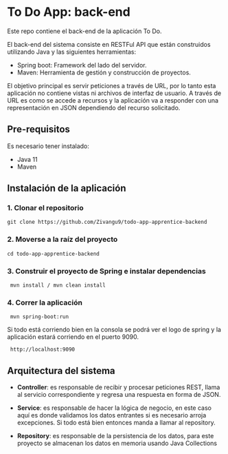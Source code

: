 # To Do App: back-end

Este repo contiene el back-end de la aplicación To Do.

El back-end del sistema consiste en RESTFul API que están construidos utilizando Java y las siguientes herramientas:
- Spring boot: Framework del lado del servidor.
- Maven: Herramienta de gestión y construcción de proyectos.

El objetivo principal es servir peticiones a través de URL, por lo tanto esta aplicación no contiene vistas ni archivos de interfaz de usuario. A través de URL es como se accede a recursos y la aplicación va a responder con una 
representación en JSON dependiendo del recurso solicitado.

## Pre-requisitos
Es necesario tener instalado: 
- Java 11
- Maven 

## Instalación de la aplicación

### 1. Clonar el repositorio

```
git clone https://github.com/Zivangu9/todo-app-apprentice-backend
```
### 2. Moverse a la raíz del proyecto
```
cd todo-app-apprentice-backend
```

### 3. Construir el proyecto de Spring e instalar dependencias

```
 mvn install / mvn clean install
```

### 4. Correr la aplicación

```
 mvn spring-boot:run
```

Si todo está corriendo bien en la consola se podrá ver el logo de spring y la aplicación estará corriendo en el puerto 9090.

```
 http://localhost:9090
```

## Arquitectura del sistema

- **Controller**: es responsable de recibir y procesar peticiones REST, llama al servicio correspondiente y regresa una respuesta en forma de JSON.
    
- **Service**: es responsable de hacer la lógica de negocio, en este caso aquí es donde validamos los datos entrantes si es necesario arroja excepciones. Si todo está bien entonces manda a llamar al repository.
  
- **Repository**: es responsable de la persistencia de los datos, para este proyecto se almacenan los datos en memoria usando Java Collections
